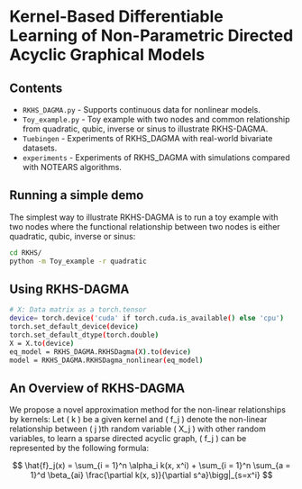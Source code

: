 # Kernel-Based Differentiable Learning of Non-Parametric Directed Acyclic Graphical Models

## Contents
- `RKHS_DAGMA.py` - Supports continuous data for nonlinear models.
- `Toy_example.py` - Toy example with two nodes and common relationship from quadratic, qubic, inverse or sinus to illustrate RKHS-DAGMA.
- `Tuebingen` - Experiments of RKHS_DAGMA with real-world bivariate datasets.
- `experiments` - Experiments of RKHS_DAGMA with simulations compared with NOTEARS algorithms.

## Running a simple demo
The simplest way to illustrate RKHS-DAGMA is to run a toy example with two nodes where the functional relationship between two nodes is either quadratic, qubic, inverse or sinus:

```bash
cd RKHS/
python -m Toy_example -r quadratic
```

## Using RKHS-DAGMA
```bash
# X: Data matrix as a torch.tensor
device= torch.device('cuda' if torch.cuda.is_available() else 'cpu')
torch.set_default_device(device)
torch.set_default_dtype(torch.double)
X = X.to(device)
eq_model = RKHS_DAGMA.RKHSDagma(X).to(device)
model = RKHS_DAGMA.RKHSDagma_nonlinear(eq_model)
```

## An Overview of RKHS-DAGMA
We propose a novel approximation method for the non-linear relationships by kernels: Let \( k \) be a given kernel and \( f_j \) denote the non-linear relationship between \( j \)th random variable \( X_j \) with other random variables, to learn a sparse directed acyclic graph, \( f_j \) can be represented by the following formula:

$$
\hat{f}_j(x) = \sum_{i = 1}^n \alpha_i k(x, x^i) + \sum_{i = 1}^n \sum_{a = 1}^d \beta_{ai} \frac{\partial k(x, s)}{\partial s^a}\bigg|_{s=x^i}
$$

